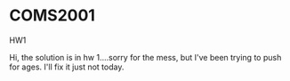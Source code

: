 # COMS2001
HW1


Hi, the solution is in hw 1....sorry for the mess, but I've been trying to push for ages. I'll fix it just not today.

